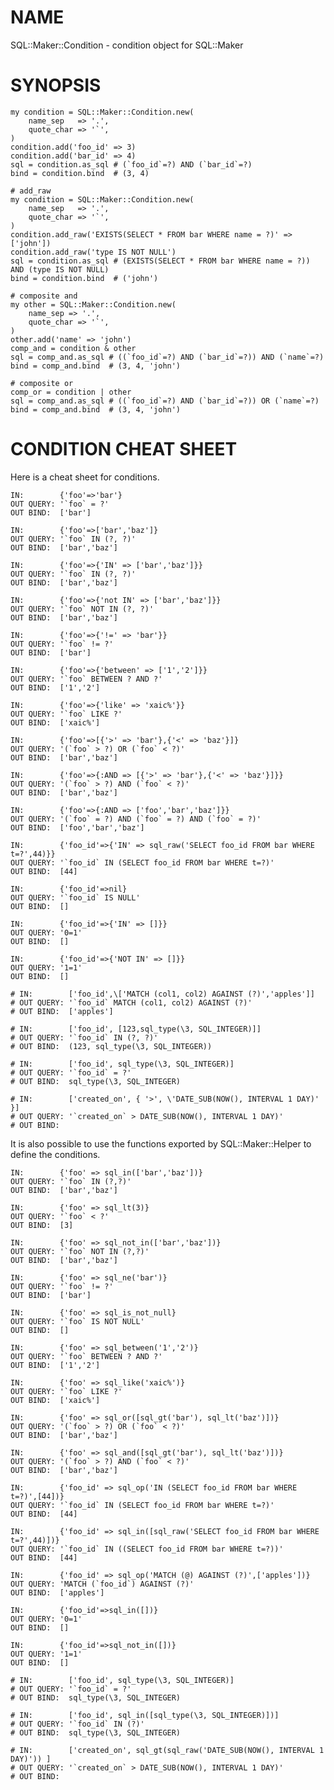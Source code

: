 # NAME

SQL::Maker::Condition - condition object for SQL::Maker

# SYNOPSIS

    my condition = SQL::Maker::Condition.new(
        name_sep   => '.',
        quote_char => '`',
    )
    condition.add('foo_id' => 3)
    condition.add('bar_id' => 4)
    sql = condition.as_sql # (`foo_id`=?) AND (`bar_id`=?)
    bind = condition.bind  # (3, 4)

    # add_raw
    my condition = SQL::Maker::Condition.new(
        name_sep   => '.',
        quote_char => '`',
    )
    condition.add_raw('EXISTS(SELECT * FROM bar WHERE name = ?)' => ['john'])
    condition.add_raw('type IS NOT NULL')
    sql = condition.as_sql # (EXISTS(SELECT * FROM bar WHERE name = ?)) AND (type IS NOT NULL)
    bind = condition.bind  # ('john')

    # composite and
    my other = SQL::Maker::Condition.new(
        name_sep => '.',
        quote_char => '`',
    )
    other.add('name' => 'john')
    comp_and = condition & other
    sql = comp_and.as_sql # ((`foo_id`=?) AND (`bar_id`=?)) AND (`name`=?)
    bind = comp_and.bind  # (3, 4, 'john')

    # composite or
    comp_or = condition | other
    sql = comp_and.as_sql # ((`foo_id`=?) AND (`bar_id`=?)) OR (`name`=?)
    bind = comp_and.bind  # (3, 4, 'john')


# CONDITION CHEAT SHEET

Here is a cheat sheet for conditions.

    IN:        {'foo'=>'bar'}
    OUT QUERY: '`foo` = ?'
    OUT BIND:  ['bar']

    IN:        {'foo'=>['bar','baz']}
    OUT QUERY: '`foo` IN (?, ?)'
    OUT BIND:  ['bar','baz']

    IN:        {'foo'=>{'IN' => ['bar','baz']}}
    OUT QUERY: '`foo` IN (?, ?)'
    OUT BIND:  ['bar','baz']

    IN:        {'foo'=>{'not IN' => ['bar','baz']}}
    OUT QUERY: '`foo` NOT IN (?, ?)'
    OUT BIND:  ['bar','baz']

    IN:        {'foo'=>{'!=' => 'bar'}}
    OUT QUERY: '`foo` != ?'
    OUT BIND:  ['bar']

    IN:        {'foo'=>{'between' => ['1','2']}}
    OUT QUERY: '`foo` BETWEEN ? AND ?'
    OUT BIND:  ['1','2']

    IN:        {'foo'=>{'like' => 'xaic%'}}
    OUT QUERY: '`foo` LIKE ?'
    OUT BIND:  ['xaic%']

    IN:        {'foo'=>[{'>' => 'bar'},{'<' => 'baz'}]}
    OUT QUERY: '(`foo` > ?) OR (`foo` < ?)'
    OUT BIND:  ['bar','baz']

    IN:        {'foo'=>{:AND => [{'>' => 'bar'},{'<' => 'baz'}]}}
    OUT QUERY: '(`foo` > ?) AND (`foo` < ?)'
    OUT BIND:  ['bar','baz']

    IN:        {'foo'=>{:AND => ['foo','bar','baz']}}
    OUT QUERY: '(`foo` = ?) AND (`foo` = ?) AND (`foo` = ?)'
    OUT BIND:  ['foo','bar','baz']

    IN:        {'foo_id'=>{'IN' => sql_raw('SELECT foo_id FROM bar WHERE t=?',44)}}
    OUT QUERY: '`foo_id` IN (SELECT foo_id FROM bar WHERE t=?)'
    OUT BIND:  [44]

    IN:        {'foo_id'=>nil}
    OUT QUERY: '`foo_id` IS NULL'
    OUT BIND:  []

    IN:        {'foo_id'=>{'IN' => []}}
    OUT QUERY: '0=1'
    OUT BIND:  []

    IN:        {'foo_id'=>{'NOT IN' => []}}
    OUT QUERY: '1=1'
    OUT BIND:  []

    # IN:        ['foo_id',\['MATCH (col1, col2) AGAINST (?)','apples']]
    # OUT QUERY: '`foo_id` MATCH (col1, col2) AGAINST (?)'
    # OUT BIND:  ['apples']

    # IN:        ['foo_id', [123,sql_type(\3, SQL_INTEGER)]]
    # OUT QUERY: '`foo_id` IN (?, ?)'
    # OUT BIND:  (123, sql_type(\3, SQL_INTEGER))

    # IN:        ['foo_id', sql_type(\3, SQL_INTEGER)]
    # OUT QUERY: '`foo_id` = ?'
    # OUT BIND:  sql_type(\3, SQL_INTEGER)

    # IN:        ['created_on', { '>', \'DATE_SUB(NOW(), INTERVAL 1 DAY)' }]
    # OUT QUERY: '`created_on` > DATE_SUB(NOW(), INTERVAL 1 DAY)'
    # OUT BIND:  

It is also possible to use the functions exported by SQL::Maker::Helper to define the conditions.

    IN:        {'foo' => sql_in(['bar','baz'])}
    OUT QUERY: '`foo` IN (?,?)'
    OUT BIND:  ['bar','baz']

    IN:        {'foo' => sql_lt(3)}
    OUT QUERY: '`foo` < ?'
    OUT BIND:  [3]

    IN:        {'foo' => sql_not_in(['bar','baz'])}
    OUT QUERY: '`foo` NOT IN (?,?)'
    OUT BIND:  ['bar','baz']

    IN:        {'foo' => sql_ne('bar')}
    OUT QUERY: '`foo` != ?'
    OUT BIND:  ['bar']

    IN:        {'foo' => sql_is_not_null}
    OUT QUERY: '`foo` IS NOT NULL'
    OUT BIND:  []

    IN:        {'foo' => sql_between('1','2')}
    OUT QUERY: '`foo` BETWEEN ? AND ?'
    OUT BIND:  ['1','2']

    IN:        {'foo' => sql_like('xaic%')}
    OUT QUERY: '`foo` LIKE ?'
    OUT BIND:  ['xaic%']

    IN:        {'foo' => sql_or([sql_gt('bar'), sql_lt('baz')])}
    OUT QUERY: '(`foo` > ?) OR (`foo` < ?)'
    OUT BIND:  ['bar','baz']

    IN:        {'foo' => sql_and([sql_gt('bar'), sql_lt('baz')])}
    OUT QUERY: '(`foo` > ?) AND (`foo` < ?)'
    OUT BIND:  ['bar','baz']

    IN:        {'foo_id' => sql_op('IN (SELECT foo_id FROM bar WHERE t=?)',[44])}
    OUT QUERY: '`foo_id` IN (SELECT foo_id FROM bar WHERE t=?)'
    OUT BIND:  [44]

    IN:        {'foo_id' => sql_in([sql_raw('SELECT foo_id FROM bar WHERE t=?',44)])}
    OUT QUERY: '`foo_id` IN ((SELECT foo_id FROM bar WHERE t=?))'
    OUT BIND:  [44]

    IN:        {'foo_id' => sql_op('MATCH (@) AGAINST (?)',['apples'])}
    OUT QUERY: 'MATCH (`foo_id`) AGAINST (?)'
    OUT BIND:  ['apples']

    IN:        {'foo_id'=>sql_in([])}
    OUT QUERY: '0=1'
    OUT BIND:  []

    IN:        {'foo_id'=>sql_not_in([])}
    OUT QUERY: '1=1'
    OUT BIND:  []

    # IN:        ['foo_id', sql_type(\3, SQL_INTEGER)]
    # OUT QUERY: '`foo_id` = ?'
    # OUT BIND:  sql_type(\3, SQL_INTEGER)

    # IN:        ['foo_id', sql_in([sql_type(\3, SQL_INTEGER)])]
    # OUT QUERY: '`foo_id` IN (?)'
    # OUT BIND:  sql_type(\3, SQL_INTEGER)

    # IN:        ['created_on', sql_gt(sql_raw('DATE_SUB(NOW(), INTERVAL 1 DAY)')) ]
    # OUT QUERY: '`created_on` > DATE_SUB(NOW(), INTERVAL 1 DAY)'
    # OUT BIND:

